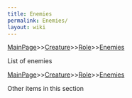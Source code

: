 ```yaml
---
title: Enemies
permalink: Enemies/
layout: wiki
---
```


[MainPage](/keeperrl_wiki/ "wikilink")>>[Creature](/keeperrl_wiki/Creature_Guide "wikilink")>>[Role](/keeperrl_wiki/Role "wikilink")>>[Enemies](/keeperrl_wiki/Enemies "wikilink")

List of enemies

[MainPage](/keeperrl_wiki/ "wikilink")>>[Creature](/keeperrl_wiki/Creature_Guide "wikilink")>>[Role](/keeperrl_wiki/Role "wikilink")>>[Enemies](/keeperrl_wiki/Enemies "wikilink")

Other items in this section
